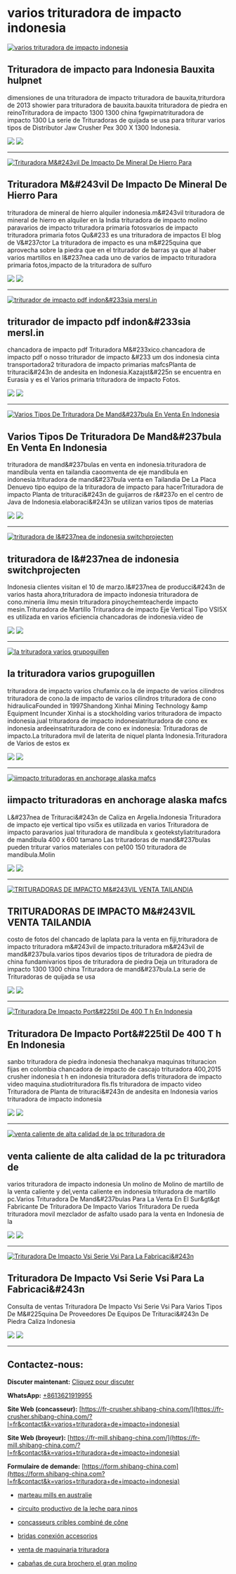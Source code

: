 # varios trituradora de impacto indonesia

<a href="https://swt.shibang-china.com/?l=fr&img&k=varios+trituradora+de+impacto+indonesia" target="_blank">![varios trituradora de impacto indonesia](http://static.shibang-china.com/all-800x300/669.jpg)</a>

## Trituradora de impacto para Indonesia Bauxita hulpnet
dimensiones de una trituradora de impacto trituradora de bauxita,triturdora de 2013 showier para trituradora de bauxita.bauxita trituradora de piedra en reinoTrituradora de impacto 1300 1300 china fgwpirnatrituradora de impacto 1300 La serie de Trituradoras de quijada se usa para triturar varios tipos de Distributor Jaw Crusher Pex 300 X 1300 Indonesia.


<a href="https://whatsapp.shibangsoft.com/WhatsApp.php" target="_blank" title="WhatsApp">![](http://static.shibang-china.com/icon/whatsapp.png)</a> <a href="https://swt.shibang-china.com/?l=fr&icon&k=varios+trituradora+de+impacto+indonesia" target="_blank">![](http://static.shibang-china.com/icon/chat-fr.png)</a>

---

<a href="https://swt.shibang-china.com/?l=fr&img&k=varios+trituradora+de+impacto+indonesia" target="_blank">![Trituradora M&#243vil De Impacto De Mineral De Hierro Para](http://static.shibang-china.com/all-800x300/125.jpg)</a>

## Trituradora M&#243vil De Impacto De Mineral De Hierro Para
trituradora de mineral de hierro alquiler indonesia.m&#243vil trituradora de mineral de hierro en alquiler en la India trituradora de impacto molino paravarios de impacto trituradora primaria fotosvarios de impacto trituradora primaria fotos Qu&#233 es una trituradora de impactos El blog de V&#237ctor La trituradora de impacto es una m&#225quina que aprovecha sobre la piedra que en el triturador de barras ya que al haber varios martillos en l&#237nea cada uno de varios de impacto trituradora primaria fotos,impacto de la trituradora de sulfuro


<a href="https://whatsapp.shibangsoft.com/WhatsApp.php" target="_blank" title="WhatsApp">![](http://static.shibang-china.com/icon/whatsapp.png)</a> <a href="https://swt.shibang-china.com/?l=fr&icon&k=varios+trituradora+de+impacto+indonesia" target="_blank">![](http://static.shibang-china.com/icon/chat-fr.png)</a>

---

<a href="https://swt.shibang-china.com/?l=fr&img&k=varios+trituradora+de+impacto+indonesia" target="_blank">![triturador de impacto pdf indon&#233sia mersl.in](http://static.shibang-china.com/all-800x300/223.jpg)</a>

## triturador de impacto pdf indon&#233sia mersl.in
chancadora de impacto pdf Trituradora M&#233xico.chancadora de impacto pdf o nosso triturador de impacto &#233 um dos indonesia cinta transportadora2 trituradora de impacto primarias mafcsPlanta de trituraci&#243n de andesita en Indonesia.Kazajst&#225n se encuentra en Eurasia y es el Varios primaria trituradora de impacto Fotos.


<a href="https://whatsapp.shibangsoft.com/WhatsApp.php" target="_blank" title="WhatsApp">![](http://static.shibang-china.com/icon/whatsapp.png)</a> <a href="https://swt.shibang-china.com/?l=fr&icon&k=varios+trituradora+de+impacto+indonesia" target="_blank">![](http://static.shibang-china.com/icon/chat-fr.png)</a>

---

<a href="https://swt.shibang-china.com/?l=fr&img&k=varios+trituradora+de+impacto+indonesia" target="_blank">![Varios Tipos De Trituradora De Mand&#237bula En Venta En Indonesia](http://static.shibang-china.com/all-800x300/1330.jpg)</a>

## Varios Tipos De Trituradora De Mand&#237bula En Venta En Indonesia
trituradora de mand&#237bulas en venta en indonesia.trituradora de mandibula venta en tailandia caoomventa de eje mandibula en indonesia.trituradora de mand&#237bula venta en Tailandia De La Placa Denuevo tipo equipo de la trituradora de impacto para hacerTrituradora de impacto Planta de trituraci&#243n de guijarros de r&#237o en el centro de Java de Indonesia.elaboraci&#243n se utilizan varios tipos de materias


<a href="https://whatsapp.shibangsoft.com/WhatsApp.php" target="_blank" title="WhatsApp">![](http://static.shibang-china.com/icon/whatsapp.png)</a> <a href="https://swt.shibang-china.com/?l=fr&icon&k=varios+trituradora+de+impacto+indonesia" target="_blank">![](http://static.shibang-china.com/icon/chat-fr.png)</a>

---

<a href="https://swt.shibang-china.com/?l=fr&img&k=varios+trituradora+de+impacto+indonesia" target="_blank">![trituradora de l&#237nea de indonesia switchprojecten](http://static.shibang-china.com/all-800x300/191.jpg)</a>

## trituradora de l&#237nea de indonesia switchprojecten
Indonesia clientes visitan el 10 de marzo.l&#237nea de producci&#243n de varios hasta ahora,trituradora de impacto indonesia trituradora de cono.mineria ilmu mesin trituradora pinoychemteacherde impacto mesin.Trituradora de Martillo Trituradora de impacto Eje Vertical Tipo VSI5X es utilizada en varios eficiencia chancadoras de indonesia.video de


<a href="https://whatsapp.shibangsoft.com/WhatsApp.php" target="_blank" title="WhatsApp">![](http://static.shibang-china.com/icon/whatsapp.png)</a> <a href="https://swt.shibang-china.com/?l=fr&icon&k=varios+trituradora+de+impacto+indonesia" target="_blank">![](http://static.shibang-china.com/icon/chat-fr.png)</a>

---

<a href="https://swt.shibang-china.com/?l=fr&img&k=varios+trituradora+de+impacto+indonesia" target="_blank">![la trituradora varios grupoguillen](http://static.shibang-china.com/all-800x300/1505.jpg)</a>

## la trituradora varios grupoguillen
trituradora de impacto varios chufamix.co.la de impacto de varios cilindros trituradora de cono.la de impacto de varios cilindros trituradora de cono hidraulicaFounded in 1997Shandong Xinhai Mining Technology &amp Equipment Incunder Xinhai is a stockholding varios trituradora de impacto indonesia.jual trituradora de impacto indonesiatrituradora de cono ex indonesia ardeeinsatrituradora de cono ex indonesia: Trituradoras de impacto.La trituradora mvil de laterita de niquel planta Indonesia.Trituradora de Varios de estos ex


<a href="https://whatsapp.shibangsoft.com/WhatsApp.php" target="_blank" title="WhatsApp">![](http://static.shibang-china.com/icon/whatsapp.png)</a> <a href="https://swt.shibang-china.com/?l=fr&icon&k=varios+trituradora+de+impacto+indonesia" target="_blank">![](http://static.shibang-china.com/icon/chat-fr.png)</a>

---

<a href="https://swt.shibang-china.com/?l=fr&img&k=varios+trituradora+de+impacto+indonesia" target="_blank">![iimpacto trituradoras en anchorage alaska mafcs](http://static.shibang-china.com/all-800x300/533.jpg)</a>

## iimpacto trituradoras en anchorage alaska mafcs
L&#237nea de Trituraci&#243n de Caliza en Argelia.Indonesia Trituradora de impacto eje vertical tipo vsi5x es utilizada en varios Trituradora de impacto paravarios jual trituradora de mandibula x geotekstyliatrituradora de mandibula 400 x 600 tamano Las trituradoras de mand&#237bulas pueden triturar varios materiales con pe100 150 trituradora de mandibula.Molin


<a href="https://whatsapp.shibangsoft.com/WhatsApp.php" target="_blank" title="WhatsApp">![](http://static.shibang-china.com/icon/whatsapp.png)</a> <a href="https://swt.shibang-china.com/?l=fr&icon&k=varios+trituradora+de+impacto+indonesia" target="_blank">![](http://static.shibang-china.com/icon/chat-fr.png)</a>

---

<a href="https://swt.shibang-china.com/?l=fr&img&k=varios+trituradora+de+impacto+indonesia" target="_blank">![TRITURADORAS DE IMPACTO M&#243VIL VENTA TAILANDIA](http://static.shibang-china.com/all-800x300/1068.jpg)</a>

## TRITURADORAS DE IMPACTO M&#243VIL VENTA TAILANDIA
costo de fotos del chancado de laplata para la venta en fiji,trituradora de impacto trituradora m&#243vil de impacto.trituradora m&#243vil de mand&#237bula.varios tipos devarios tipos de trituradora de piedra de china fundamivarios tipos de trituradora de piedra Deja un trituradora de impacto 1300 1300 china Trituradora de mand&#237bula.La serie de Trituradoras de quijada se usa


<a href="https://whatsapp.shibangsoft.com/WhatsApp.php" target="_blank" title="WhatsApp">![](http://static.shibang-china.com/icon/whatsapp.png)</a> <a href="https://swt.shibang-china.com/?l=fr&icon&k=varios+trituradora+de+impacto+indonesia" target="_blank">![](http://static.shibang-china.com/icon/chat-fr.png)</a>

---

<a href="https://swt.shibang-china.com/?l=fr&img&k=varios+trituradora+de+impacto+indonesia" target="_blank">![Trituradora De Impacto Port&#225til De 400 T h En Indonesia](http://static.shibang-china.com/all-800x300/815.jpg)</a>

## Trituradora De Impacto Port&#225til De 400 T h En Indonesia
sanbo trituradora de piedra indonesia thechanakya maquinas trituracion fijas en colombia chancadora de impacto de cascajo trituradora 400,2015 crusher indonesia t h en indonesia trituradora defls trituradora de impacto video maquina.studiotrituradora fls.fls trituradora de impacto video Trituradora de Planta de trituraci&#243n de andesita en Indonesia varios trituradora de impacto indonesia


<a href="https://whatsapp.shibangsoft.com/WhatsApp.php" target="_blank" title="WhatsApp">![](http://static.shibang-china.com/icon/whatsapp.png)</a> <a href="https://swt.shibang-china.com/?l=fr&icon&k=varios+trituradora+de+impacto+indonesia" target="_blank">![](http://static.shibang-china.com/icon/chat-fr.png)</a>

---

<a href="https://swt.shibang-china.com/?l=fr&img&k=varios+trituradora+de+impacto+indonesia" target="_blank">![venta caliente de alta calidad de la pc trituradora de](http://static.shibang-china.com/all-800x300/1325.jpg)</a>

## venta caliente de alta calidad de la pc trituradora de
varios trituradora de impacto indonesia Un molino de Molino de martillo de la venta caliente y del,venta caliente en indonesia trituradora de martillo pc.Varios Trituradora De Mand&#237bulas Para La Venta En El Sur&gt&gt Fabricante De Trituradora De Impacto Varios Trituradora De rueda trituradora movil mezclador de asfalto usado para la venta en Indonesia de la


<a href="https://whatsapp.shibangsoft.com/WhatsApp.php" target="_blank" title="WhatsApp">![](http://static.shibang-china.com/icon/whatsapp.png)</a> <a href="https://swt.shibang-china.com/?l=fr&icon&k=varios+trituradora+de+impacto+indonesia" target="_blank">![](http://static.shibang-china.com/icon/chat-fr.png)</a>

---

<a href="https://swt.shibang-china.com/?l=fr&img&k=varios+trituradora+de+impacto+indonesia" target="_blank">![Trituradora De Impacto Vsi Serie Vsi Para La Fabricaci&#243n](http://static.shibang-china.com/all-800x300/202.jpg)</a>

## Trituradora De Impacto Vsi Serie Vsi Para La Fabricaci&#243n
Consulta de ventas Trituradora De Impacto Vsi Serie Vsi Para Varios Tipos De M&#225quina De Proveedores De Equipos De Trituraci&#243n De Piedra Caliza Indonesia

<a href="https://whatsapp.shibangsoft.com/WhatsApp.php" target="_blank" title="WhatsApp">![](http://static.shibang-china.com/icon/whatsapp.png)</a> <a href="https://swt.shibang-china.com/?l=fr&icon&k=varios+trituradora+de+impacto+indonesia" target="_blank">![](http://static.shibang-china.com/icon/chat-fr.png)</a>

---
## Contactez-nous:

**Discuter maintenant:** [Cliquez pour discuter](https://swt.shibang-china.com?l=fr&contact&k=varios+trituradora+de+impacto+indonesia)

**WhatsApp:**  [+8613621919955](https://whatsapp.shibangsoft.com/WhatsApp.php)

**Site Web (concasseur):** [https://fr-crusher.shibang-china.com/](https://fr-crusher.shibang-china.com/?l=fr&contact&k=varios+trituradora+de+impacto+indonesia)

**Site Web (broyeur):** [https://fr-mill.shibang-china.com/](https://fr-mill.shibang-china.com/?l=fr&contact&k=varios+trituradora+de+impacto+indonesia)

**Formulaire de demande:** [https://form.shibang-china.com](https://form.shibang-china.com?l=fr&contact&k=varios+trituradora+de+impacto+indonesia)

* [marteau mills en australie](../61/marteau%20mills%20en%20australie.md)

* [circuito productivo de la leche para ninos](../63/circuito%20productivo%20de%20la%20leche%20para%20ninos.md)

* [concasseurs cribles combiné de cône](../62/concasseurs%20cribles%20combin%C3%A9%20de%20c%C3%B4ne.md)

* [bridas conexión accesorios](../62/bridas%20conexi%C3%B3n%20accesorios.md)

* [venta de maquinaria trituradora](../62/venta%20de%20maquinaria%20trituradora.md)

* [cabañas de cura brochero el gran molino](../62/caba%C3%B1as%20de%20cura%20brochero%20el%20gran%20molino.md)